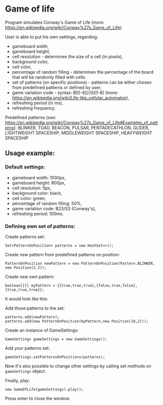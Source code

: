 # Game of life

Program simulates Conway's Game of Life (more: https://en.wikipedia.org/wiki/Conway%27s_Game_of_Life). 

User is able to put his own settings, regarding:
* gameboard width,
* gameboard height,
* cell resolution - determines the size of a cell (in pixels),
* background color,
* cell color,
* percentage of random filling - determines the percentage of the board that will be randomly filled with cells.
* set of patterns (on specific positions) - patterns can be either chosen from predefined patterns or defined by user,
* game variation code - syntax: B[0-8]*[/]S[0-8]* (more: https://en.wikipedia.org/wiki/Life-like_cellular_automaton),
* refreshing period (in ms),
* refreshing frequency.

Predefined patterns (see: https://en.wikipedia.org/wiki/Conway%27s_Game_of_Life#Examples_of_patterns):
BLINKER, TOAD, BEACON, PULSAR, PENTADECATHLON, GLIDER, LIGHTWEIGHT SPACESHIP, MIDDLEWEIGHT SPACESHIP, HEAVYWEIGHT SPACESHIP

## Usage example:

### Default settings:
* gameboard width: 1000px,
* gameboard height: 800px,
* cell resolution: 5px,
* background color: black,
* cell color: green,
* percentage of random filling: 50%,
* game variation code: B23/S3 (Conway's),
* refreshing period: 100ms.

### Defining own set of patterns:

Create patterns set:

```
Set<PatternOnPosition> patterns = new HashSet<>();
```
Create new pattern from predefined patterns on position:

```
PatternOnPosition newPattern = new PatternOnPosition(Pattern.BLINKER, new Position(2,2));
```
Create new own pattern:

```
boolean[][] myPattern = {{true,true,true},{false,true,false},{true,true,true}};
```
It would look like this:

Add those patterns to the set:

```
patterns.add(newPattern);
patterns.add(new PatternOnPosition(myPattern,new Position(10,2)));
```
Create an instance of GameSettings:

```
GameSettings gameSettings = new GameSettings();
```
Add your patterns set:

```
gameSettings.setPatternsOnPositions(patterns);
```
Now it's also possible to change other settings by calling set methods on `gameSettings` object.

Finally, play:

```
new GameOfLife(gameSettings).play();
```


Press enter to close the window.